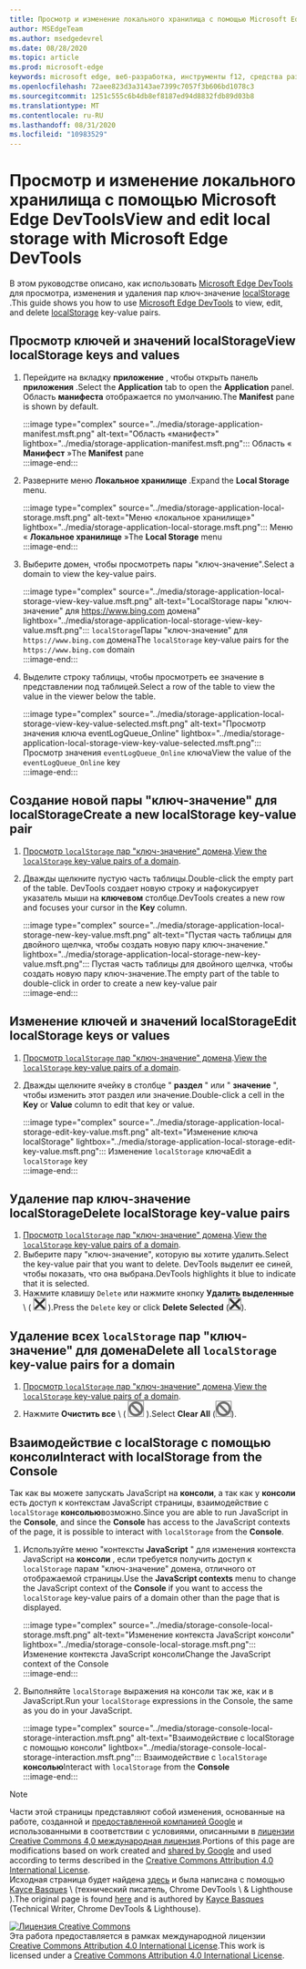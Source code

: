 ```yaml
---
title: Просмотр и изменение локального хранилища с помощью Microsoft Edge DevTools
author: MSEdgeTeam
ms.author: msedgedevrel
ms.date: 08/28/2020
ms.topic: article
ms.prod: microsoft-edge
keywords: microsoft edge, веб-разработка, инструменты f12, средства разработчика
ms.openlocfilehash: 72aee823d3a3143ae7399c7057f3b606bd1078c3
ms.sourcegitcommit: 1251c555c6b4db8ef8187ed94d8832fdb89d03b8
ms.translationtype: MT
ms.contentlocale: ru-RU
ms.lasthandoff: 08/31/2020
ms.locfileid: "10983529"
---
```

<!-- Copyright Kayce Basques 

   Licensed under the Apache License, Version 2.0 (the "License");
   you may not use this file except in compliance with the License.
   You may obtain a copy of the License at

       https://www.apache.org/licenses/LICENSE-2.0

   Unless required by applicable law or agreed to in writing, software
   distributed under the License is distributed on an "AS IS" BASIS,
   WITHOUT WARRANTIES OR CONDITIONS OF ANY KIND, either express or implied.
   See the License for the specific language governing permissions and
   limitations under the License.  -->  





# <span data-ttu-id="d1e1e-103">Просмотр и изменение локального хранилища с помощью Microsoft Edge DevTools</span><span class="sxs-lookup"><span data-stu-id="d1e1e-103">View and edit local storage with Microsoft Edge DevTools</span></span>   



<span data-ttu-id="d1e1e-104">В этом руководстве описано, как использовать [Microsoft Edge DevTools][MicrosoftEdgeDevTools] для просмотра, изменения и удаления пар ключ-значение [localStorage][MDNWindowsLocalStorage] .</span><span class="sxs-lookup"><span data-stu-id="d1e1e-104">This guide shows you how to use [Microsoft Edge DevTools][MicrosoftEdgeDevTools] to view, edit, and delete [localStorage][MDNWindowsLocalStorage] key-value pairs.</span></span>  

## <span data-ttu-id="d1e1e-105">Просмотр ключей и значений localStorage</span><span class="sxs-lookup"><span data-stu-id="d1e1e-105">View localStorage keys and values</span></span>   

1.  <span data-ttu-id="d1e1e-106">Перейдите на вкладку **приложение** , чтобы открыть панель **приложения** .</span><span class="sxs-lookup"><span data-stu-id="d1e1e-106">Select the **Application** tab to open the **Application** panel.</span></span>  <span data-ttu-id="d1e1e-107">Область **манифеста** отображается по умолчанию.</span><span class="sxs-lookup"><span data-stu-id="d1e1e-107">The **Manifest** pane is shown by default.</span></span>  
    
    :::image type="complex" source="../media/storage-application-manifest.msft.png" alt-text="Область «манифест»" lightbox="../media/storage-application-manifest.msft.png":::
       <span data-ttu-id="d1e1e-109">Область « **Манифест** »</span><span class="sxs-lookup"><span data-stu-id="d1e1e-109">The **Manifest** pane</span></span>  
    :::image-end:::  
    
1.  <span data-ttu-id="d1e1e-110">Разверните меню **Локальное хранилище** .</span><span class="sxs-lookup"><span data-stu-id="d1e1e-110">Expand the **Local Storage** menu.</span></span>  
    
    :::image type="complex" source="../media/storage-application-local-storage.msft.png" alt-text="Меню «локальное хранилище»" lightbox="../media/storage-application-local-storage.msft.png":::
       <span data-ttu-id="d1e1e-112">Меню « **Локальное хранилище** »</span><span class="sxs-lookup"><span data-stu-id="d1e1e-112">The **Local Storage** menu</span></span>  
    :::image-end:::  
    
1.  <span data-ttu-id="d1e1e-113">Выберите домен, чтобы просмотреть пары "ключ-значение".</span><span class="sxs-lookup"><span data-stu-id="d1e1e-113">Select a domain to view the key-value pairs.</span></span>  
    
    :::image type="complex" source="../media/storage-application-local-storage-view-key-value.msft.png" alt-text="LocalStorage пары "ключ-значение" для https://www.bing.com домена" lightbox="../media/storage-application-local-storage-view-key-value.msft.png":::
       <span data-ttu-id="d1e1e-115">`localStorage`Пары "ключ-значение" для `https://www.bing.com` домена</span><span class="sxs-lookup"><span data-stu-id="d1e1e-115">The `localStorage` key-value pairs for the `https://www.bing.com` domain</span></span>  
    :::image-end:::  
    
1.  <span data-ttu-id="d1e1e-116">Выделите строку таблицы, чтобы просмотреть ее значение в представлении под таблицей.</span><span class="sxs-lookup"><span data-stu-id="d1e1e-116">Select a row of the table to view the value in the viewer below the table.</span></span>  
    
    :::image type="complex" source="../media/storage-application-local-storage-view-key-value-selected.msft.png" alt-text="Просмотр значения ключа eventLogQueue_Online" lightbox="../media/storage-application-local-storage-view-key-value-selected.msft.png":::
       <span data-ttu-id="d1e1e-118">Просмотр значения `eventLogQueue_Online` ключа</span><span class="sxs-lookup"><span data-stu-id="d1e1e-118">View the value of the `eventLogQueue_Online` key</span></span>  
    :::image-end:::  
    
## <span data-ttu-id="d1e1e-119">Создание новой пары "ключ-значение" для localStorage</span><span class="sxs-lookup"><span data-stu-id="d1e1e-119">Create a new localStorage key-value pair</span></span>   

1.  <span data-ttu-id="d1e1e-120">[Просмотр `localStorage` пар "ключ-значение" домена](#view-localstorage-keys-and-values).</span><span class="sxs-lookup"><span data-stu-id="d1e1e-120">[View the `localStorage` key-value pairs of a domain](#view-localstorage-keys-and-values).</span></span>  
1.  <span data-ttu-id="d1e1e-121">Дважды щелкните пустую часть таблицы.</span><span class="sxs-lookup"><span data-stu-id="d1e1e-121">Double-click the empty part of the table.</span></span>  <span data-ttu-id="d1e1e-122">DevTools создает новую строку и нафокусирует указатель мыши на **ключевом** столбце.</span><span class="sxs-lookup"><span data-stu-id="d1e1e-122">DevTools creates a new row and focuses your cursor in the **Key** column.</span></span>  
    
    :::image type="complex" source="../media/storage-application-local-storage-new-key-value.msft.png" alt-text="Пустая часть таблицы для двойного щелчка, чтобы создать новую пару ключ-значение." lightbox="../media/storage-application-local-storage-new-key-value.msft.png":::
       <span data-ttu-id="d1e1e-124">Пустая часть таблицы для двойного щелчка, чтобы создать новую пару ключ-значение.</span><span class="sxs-lookup"><span data-stu-id="d1e1e-124">The empty part of the table to double-click in order to create a new key-value pair</span></span>  
    :::image-end:::  
    
## <span data-ttu-id="d1e1e-125">Изменение ключей и значений localStorage</span><span class="sxs-lookup"><span data-stu-id="d1e1e-125">Edit localStorage keys or values</span></span>   

1.  <span data-ttu-id="d1e1e-126">[Просмотр `localStorage` пар "ключ-значение" домена](#view-localstorage-keys-and-values).</span><span class="sxs-lookup"><span data-stu-id="d1e1e-126">[View the `localStorage` key-value pairs of a domain](#view-localstorage-keys-and-values).</span></span>  
1.  <span data-ttu-id="d1e1e-127">Дважды щелкните ячейку в столбце " **раздел** " или " **значение** ", чтобы изменить этот раздел или значение.</span><span class="sxs-lookup"><span data-stu-id="d1e1e-127">Double-click a cell in the **Key** or **Value** column to edit that key or value.</span></span>  
    
    :::image type="complex" source="../media/storage-application-local-storage-edit-key-value.msft.png" alt-text="Изменение ключа localStorage" lightbox="../media/storage-application-local-storage-edit-key-value.msft.png":::
       <span data-ttu-id="d1e1e-129">Изменение `localStorage` ключа</span><span class="sxs-lookup"><span data-stu-id="d1e1e-129">Edit a `localStorage` key</span></span>  
    :::image-end:::  
    
## <span data-ttu-id="d1e1e-130">Удаление пар ключ-значение localStorage</span><span class="sxs-lookup"><span data-stu-id="d1e1e-130">Delete localStorage key-value pairs</span></span>   

1.  <span data-ttu-id="d1e1e-131">[Просмотр `localStorage` пар "ключ-значение" домена](#view-localstorage-keys-and-values).</span><span class="sxs-lookup"><span data-stu-id="d1e1e-131">[View the `localStorage` key-value pairs of a domain](#view-localstorage-keys-and-values).</span></span>  
1.  <span data-ttu-id="d1e1e-132">Выберите пару "ключ-значение", которую вы хотите удалить.</span><span class="sxs-lookup"><span data-stu-id="d1e1e-132">Select the key-value pair that you want to delete.</span></span>  <span data-ttu-id="d1e1e-133">DevTools выделит ее синей, чтобы показать, что она выбрана.</span><span class="sxs-lookup"><span data-stu-id="d1e1e-133">DevTools highlights it blue to indicate that it is selected.</span></span>  
1.  <span data-ttu-id="d1e1e-134">Нажмите клавишу `Delete` или нажмите кнопку **Удалить выделенные** \ ( ![ Удалить выбранные \ ][ImageDeleteIcon] ).</span><span class="sxs-lookup"><span data-stu-id="d1e1e-134">Press the `Delete` key or click **Delete Selected** \(![Delete Selected][ImageDeleteIcon]\).</span></span>  
    
## <span data-ttu-id="d1e1e-135">Удаление всех `localStorage` пар "ключ-значение" для домена</span><span class="sxs-lookup"><span data-stu-id="d1e1e-135">Delete all `localStorage` key-value pairs for a domain</span></span>   

1.  <span data-ttu-id="d1e1e-136">[Просмотр `localStorage` пар "ключ-значение" домена](#view-localstorage-keys-and-values).</span><span class="sxs-lookup"><span data-stu-id="d1e1e-136">[View the `localStorage` key-value pairs of a domain](#view-localstorage-keys-and-values).</span></span>  
1.  <span data-ttu-id="d1e1e-137">Нажмите **Очистить все** \ ( ![ Очистить все ][ImageClearIcon] \).</span><span class="sxs-lookup"><span data-stu-id="d1e1e-137">Select **Clear All** \(![Clear All][ImageClearIcon]\).</span></span>  
    
## <span data-ttu-id="d1e1e-138">Взаимодействие с localStorage с помощью консоли</span><span class="sxs-lookup"><span data-stu-id="d1e1e-138">Interact with localStorage from the Console</span></span>   

<span data-ttu-id="d1e1e-139">Так как вы можете запускать JavaScript на **консоли**, а так как у **консоли** есть доступ к контекстам JavaScript страницы, взаимодействие с `localStorage` **консолью**возможно.</span><span class="sxs-lookup"><span data-stu-id="d1e1e-139">Since you are able to run JavaScript in the **Console**, and since the **Console** has access to the JavaScript contexts of the page, it is possible to interact with `localStorage` from the **Console**.</span></span>  

1.  <span data-ttu-id="d1e1e-140">Используйте меню "контексты **JavaScript** " для изменения контекста JavaScript на **консоли** , если требуется получить доступ к `localStorage` парам "ключ-значение" домена, отличного от отображаемой страницы.</span><span class="sxs-lookup"><span data-stu-id="d1e1e-140">Use the **JavaScript contexts** menu to change the JavaScript context of the **Console** if you want to access the `localStorage` key-value pairs of a domain other than the page that is displayed.</span></span>  
    
    :::image type="complex" source="../media/storage-console-local-storage.msft.png" alt-text="Изменение контекста JavaScript консоли" lightbox="../media/storage-console-local-storage.msft.png":::
       <span data-ttu-id="d1e1e-142">Изменение контекста JavaScript консоли</span><span class="sxs-lookup"><span data-stu-id="d1e1e-142">Change the JavaScript context of the Console</span></span>  
    :::image-end:::  
    
1.  <span data-ttu-id="d1e1e-143">Выполняйте `localStorage` выражения на консоли так же, как и в JavaScript.</span><span class="sxs-lookup"><span data-stu-id="d1e1e-143">Run your `localStorage` expressions in the Console, the same as you do in your JavaScript.</span></span>  
    
    :::image type="complex" source="../media/storage-console-local-storage-interaction.msft.png" alt-text="Взаимодействие с localStorage с помощью консоли" lightbox="../media/storage-console-local-storage-interaction.msft.png":::
       <span data-ttu-id="d1e1e-145">Взаимодействие с `localStorage` **консолью**</span><span class="sxs-lookup"><span data-stu-id="d1e1e-145">Interact with `localStorage` from the **Console**</span></span>  
    :::image-end:::  
    
<!--  
 


-->  

<!-- image links -->  

[ImageClearIcon]: ../media/clear-icon.msft.png  
[ImageDeleteIcon]: ../media/delete-icon.msft.png  

<!-- links -->  

[MicrosoftEdgeDevTools]: ../../devtools-guide-chromium.md "Инструменты разработчика Microsoft EDGE (Chromium) | Документы Microsoft"  

[MDNWindowsLocalStorage]: https://developer.mozilla.org/docs/Web/API/Window/localStorage "Window. localStorage | MDN"  

> [!NOTE]
> <span data-ttu-id="d1e1e-148">Части этой страницы представляют собой изменения, основанные на работе, созданной и [предоставленной компанией Google][GoogleSitePolicies] и использованными в соответствии с условиями, описанными в [лицензии Creative Commons 4,0 международная лицензия][CCA4IL].</span><span class="sxs-lookup"><span data-stu-id="d1e1e-148">Portions of this page are modifications based on work created and [shared by Google][GoogleSitePolicies] and used according to terms described in the [Creative Commons Attribution 4.0 International License][CCA4IL].</span></span>  
> <span data-ttu-id="d1e1e-149">Исходная страница будет найдена [здесь](https://developers.google.com/web/tools/chrome-devtools/storage/localstorage) и была написана с помощью [Kayce Basques][KayceBasques] \ (технический писатель, Chrome DevTools \ & Lighthouse \).</span><span class="sxs-lookup"><span data-stu-id="d1e1e-149">The original page is found [here](https://developers.google.com/web/tools/chrome-devtools/storage/localstorage) and is authored by [Kayce Basques][KayceBasques] \(Technical Writer, Chrome DevTools \& Lighthouse\).</span></span>  

[![Лицензия Creative Commons][CCby4Image]][CCA4IL]  
<span data-ttu-id="d1e1e-151">Эта работа предоставляется в рамках международной лицензии [Creative Commons Attribution 4.0 International License][CCA4IL].</span><span class="sxs-lookup"><span data-stu-id="d1e1e-151">This work is licensed under a [Creative Commons Attribution 4.0 International License][CCA4IL].</span></span>  

[CCA4IL]: https://creativecommons.org/licenses/by/4.0  
[CCby4Image]: https://i.creativecommons.org/l/by/4.0/88x31.png  
[GoogleSitePolicies]: https://developers.google.com/terms/site-policies  
[KayceBasques]: https://developers.google.com/web/resources/contributors/kaycebasques  
